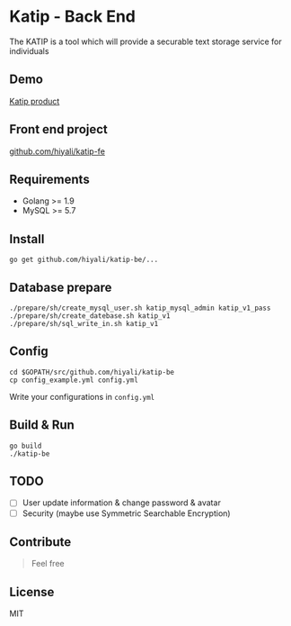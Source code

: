 # Katip - Back End
The KATIP is a tool which will provide a securable text storage service for individuals

## Demo
[Katip product](https://katip.hiyali.org)

## Front end project
[github.com/hiyali/katip-fe](https://github.com/hiyali/katip-fe)

## Requirements
* Golang >= 1.9
* MySQL >= 5.7

## Install
```shell
go get github.com/hiyali/katip-be/...
```

## Database prepare
```shell
./prepare/sh/create_mysql_user.sh katip_mysql_admin katip_v1_pass
./prepare/sh/create_datebase.sh katip_v1
./prepare/sh/sql_write_in.sh katip_v1
```

## Config
```shell
cd $GOPATH/src/github.com/hiyali/katip-be
cp config_example.yml config.yml
```

Write your configurations in `config.yml`

## Build & Run
```shell
go build
./katip-be
```

## TODO
* [ ] User update information & change password & avatar
* [ ] Security (maybe use Symmetric Searchable Encryption)

## Contribute
> Feel free

## License
MIT
